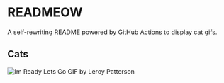 # READMEOW

A self-rewriting README powered by GitHub Actions to display cat gifs.

## Cats

![Im Ready Lets Go GIF by Leroy Patterson](https://media2.giphy.com/media/CjmvTCZf2U3p09Cn0h/200.gif?cid=9acd02dar8jd7jike9u6stbo0bezkbys9km4uxrsgrrk7wfy&ep=v1_gifs_search&rid=200.gif&ct=g)
